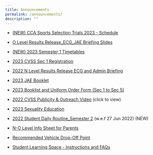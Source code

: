```yaml
---
title: Announcements
permalink: /announcements/
description: ""
---
```

*   [(NEW) CCA Sports Selection Trials 2023 - Schedule](/files/Sports%20CCA%20Selection%20Trials%202023_final.pdf)
*   [O Level Results Release\_ECG\_JAE Briefing Slides](/files/O%20Level%20Results%20Release_ECG_JAE%20Briefing%20Slides.pdf)  
    
*   [(NEW) 2023 Semester 1 Timetables](/announcements/2023-semester-1-timetables)
*   [2023 CVSS Sec 1 Registration](/files/X-2%2001%20Announcement%20on%20School%20Website%20002.pdf)  
    
*   [2022 N Level Results Release ECG and Admin Briefing](/files/2022%20N%20Level%20Results%20Release%20ECG%20and%20Admin%20Briefing%20updated%2019%20Dec.pdf)  
    
*   [2023 JAE Booklet](https://compassvalesec-moe-edu-sg-admin.cwp.sg/qql/slot/u554/2022/2022%20Highlights/2023%20JAE%20Booklet/2023%20JAE%20Booklet.pdf)
*   [2023 Booklist and Uniform Order Form (Sec 1 to Sec 5)](/announcements/2023-booklist-and-uniform-order-form-sec-1-to-sec-5)  
    
*   [2022 CVSS Publicity & Outreach Video](https://youtu.be/Mma7GR2eQo4) (click to view)  
    
*   [2023 Sexuality Education](/info-for-parents-and-students/sexuality-education-1/)  
    
*   [2022 Student Daily Routine_Semester 2](https://compassvalesec.moe.edu.sg/qql/slot/u554/Announcement/2022%20Student%20Daily%20Routine_Semester%202w.e.f%2027%20Jun%202022.pdf) (w.e.f 27 Jun 2022) (NEW)   
    
*   [N-O Level Info Sheet for Parents](https://compassvalesec.moe.edu.sg/qql/slot/u554/2021/Announcements/2021N%20level%20results%20briefing/N-O%20Level%20Info%20Sheet%20for%20Parents.pdf)  
    
*   [Recommended Vehicle Drop-Off Point](https://compassvalesec.moe.edu.sg/qql/slot/u554/2019/Announcements/Recommended%20Drop%20Off%20Point.pdf)  
    
*   [Student Learning Space - Instructions and FAQs](https://compassvalesec.moe.edu.sg/qql/slot/u554/2018/Announcement/Student%20SLS%20account%20activation%20(Instructions%20and%20FAQs).pdf)